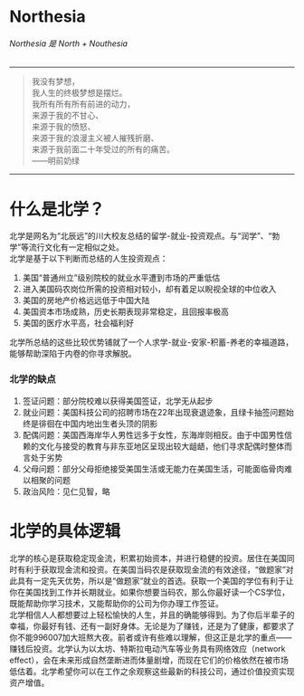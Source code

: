 # Northesia
###### Northesia 是 North + Nouthesia
---

> 我没有梦想，  
> 我人生的终极梦想是摆烂。  
> 我所有所有所有前进的动力，  
> 来源于我的不甘心、  
> 来源于我的愤怒、  
> 来源于我的浪漫主义被人摧残折磨、  
> 来源于我前面二十年受过的所有的痛苦。    
> ——明前奶绿  

---

# 什么是北学？
北学是网名为“北辰远”的川大校友总结的留学-就业-投资观点。与“润学”、“勃学”等流行文化有一定相似之处。  
北学是基于以下判断而总结的人生投资观点：  
  1. 美国“普通州立”级别院校的就业水平遭到市场的严重低估
  2. 进入美国码农岗位所需的投资相对较小，却有着足以睨视全球的中位收入
  3. 美国的房地产价格远远低于中国大陆
  4. 美国资本市场成熟，历史长期表现非常稳定，且回报率极高
  5. 美国的医疗水平高，社会福利好  

北学所总结的这些比较优势铺就了一个人求学-就业-安家-积蓄-养老的幸福道路，能够帮助深陷于内卷的你寻求解脱。

### 北学的缺点
  1. 签证问题：部分院校难以获得美国签证，北学无从起步
  2. 就业问题：美国科技公司的招聘市场在22年出现衰退迹象，且绿卡抽签问题始终是徘徊在中国内地出生者头顶的阴影
  3. 配偶问题：美国西海岸华人男性远多于女性，东海岸则相反。由于中国男性信赖的文化与接受的教育与非东亚地区呈现出较大龃龉，他们寻求配偶时整体而言处于劣势
  4. 父母问题：部分父母拒绝接受美国生活或无能力在美国生活，可能面临骨肉难以相聚的问题
  5. 政治风险：见仁见智，略
  
# 北学的具体逻辑
北学的核心是获取稳定现金流，积累初始资本，并进行稳健的投资。居住在美国同时有利于获取现金流和投资。在美国当码农是获取现金流的有效途径，“做题家”对此具有一定先天优势，所以是“做题家”就业的首选。获取一个美国的学位有利于让你在美国找到工作并长期就业。如果你想要当码农，那么你最好读一个CS学位，既能帮助你学习技术，又能帮助你的公司为你办理工作签证。  
北学相信人人都想要过上轻松愉快的人生，并且的确能够得到。为了你后半辈子的幸福，你最好有钱、还有一副好身体。无论是为了赚钱，还是为了健康，都要求了你不能996007加大班熬大夜。前者或许有些难以理解，但这正是北学的重点——赚钱后投资。北学认为以太坊、特斯拉电动汽车等业务具有网络效应（network effect），会在未来形成自然垄断进而体量剧增，而现在它们的价格依然在被市场低估着。北学希望你可以在工作之余观察这些最新的科技公司，通过价值投资实现资产增值。

